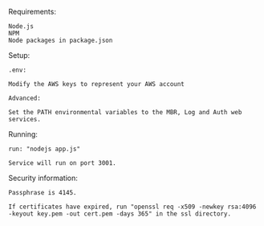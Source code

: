 Requirements:

    Node.js
    NPM
    Node packages in package.json


Setup:

    .env:

    Modify the AWS keys to represent your AWS account

    Advanced:

    Set the PATH environmental variables to the MBR, Log and Auth web services.


Running:

    run: "nodejs app.js"

    Service will run on port 3001.


Security information:

    Passphrase is 4145.

    If certificates have expired, run "openssl req -x509 -newkey rsa:4096 -keyout key.pem -out cert.pem -days 365" in the ssl directory.
